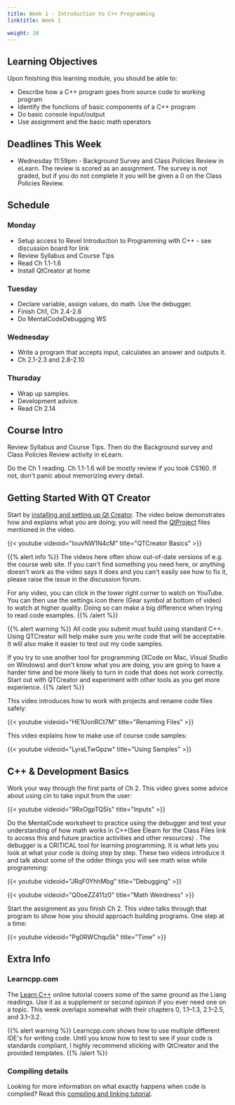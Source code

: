 ```yaml
---
title: Week 1 - Introduction to C++ Programming
linktitle: Week 1

weight: 10
---
```


## Learning Objectives

Upon finishing this learning module, you should be able to:

* Describe how a C++ program goes from source code to working program
* Identify the functions of basic components of a C++ program
* Do basic console input/output
* Use assignment and the basic math operators

## Deadlines This Week

* Wednesday 11:59pm - Background Survey and Class Policies Review in eLearn. The review is scored as an assignment. The survey is not graded, but if you do not complete it you will be given a 0 on the Class Policies Review.

## Schedule

### Monday

* Setup access to Revel Introduction to Programming with C++ - see discussion board for link
* Review Syllabus and Course Tips
* Read Ch 1.1-1.6
* Install QtCreator at home

### Tuesday

* Declare variable, assign values, do math. Use the debugger.
* Finish Ch1, Ch 2.4-2.6
* Do MentalCodeDebugging WS

### Wednesday

* Write a program that accepts input, calculates an answer and outputs it.
* Ch 2.1-2.3 and 2.8-2.10

### Thursday

* Wrap up samples.
* Development advice.
* Read Ch 2.14

## Course Intro

Review Syllabus and Course Tips.
Then do the Background survey and Class Policies Review activity in eLearn.

Do the Ch 1 reading. Ch 1.1-1.6 will be mostly review if you took CS160. If not, don't panic about memorizing every detail.

## Getting Started With QT Creator

Start by [installing and setting up Qt Creator][qtinstall].
The video below demonstrates how and explains what you are doing;
you will need the [QtProject][qtproject] files mentioned in the video.

[qtinstall]:http://computerscience.chemeketa.edu/guides/qtcreator-setup/
[qtproject]:https://computerscience.chemeketa.edu/CSResources/QtCreator/QtProject.zip

{{< youtube videoid="IouvNW1N4cM" title="QTCreator Basics" >}}

{{% alert info %}}
The videos here often show out-of-date versions of e.g. the course web site.
If you can't find something you need here, or anything doesn't work as the video says it
does and you can't easily see how to fix it, please raise the issue in the discussion forum.

For any video, you can click in the lower right corner to watch on YouTube. You can then use
the settings icon there (Gear symbol at bottom of video) to watch at higher quality. Doing
so can make a big difference when trying to read code examples.
{{% /alert %}}

{{% alert warning %}}
All code you submit must build using standard C++. Using QTCreator will help make sure you
write code that will be acceptable. It will also make it easier to test out my code samples.

If you try to use another tool for programming (XCode on Mac, Visual Studio on Windows) and
don't know what you are doing, you are going to have a harder time and be more likely to
turn in code that does not work correctly. Start out with QTCreator and experiment with
other tools as you get more experience.
{{% /alert %}}

This video introduces how to work with projects and rename code files safely:

{{< youtube videoid="HE1UonRCt7M" title="Renaming Files" >}}

This video explains how to make use of course code samples:

{{< youtube videoid="LyraLTwGpzw" title="Using Samples" >}}

## C++ & Development Basics

Work your way through the first parts of Ch 2. This video gives some advice about using cin to take
input from the user:

{{< youtube videoid="9RxOgpTQ5ls" title="Inputs" >}}

Do the MentalCode worksheet to practice using the debugger and test your understanding of how math
works in C++(See Elearn for the Class Files link to access this and future practice
activities and other resources) . The debugger is a CRITICAL tool
for learning programming. It is what lets you look at what your code is doing step by step. These
two videos introduce it and talk about some of the odder things you will see math wise while
programming:

{{< youtube videoid="JRqF0YhhMbg" title="Debugging" >}}

{{< youtube videoid="Q0oeZZ411z0" title="Math Weirdness" >}}

Start the assignment as you finish Ch 2. This video talks through that program to show how you
should approach building programs. One step at a time:

{{< youtube videoid="Pg0RWChqu5k" title="Time" >}}

## Extra Info

### Learncpp.com

The [Learn C++](http://learncpp.com/) online tutorial covers some of the same ground as the Liang readings. Use it as a supplement or second opinion if you ever need one on a topic. This week overlaps somewhat with their chapters 0, 1.1–1.3, 2.1–2.5, and 3.1–3.2.

{{% alert warning %}}
Learncpp.com shows how to use multiple different IDE's for writing code. Until you know how to test to see if your code is standards compliant, I highly recommend sticking with QtCreator and the provided templates.
{{% /alert %}}

### Compiling details

Looking for more information on what exactly happens when code is compiled?
Read this [compiling and linking tutorial](http://www.tenouk.com/ModuleW.html).
